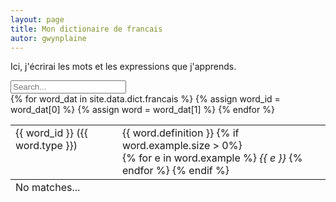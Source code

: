 ```yaml
---
layout: page
title: Mon dictionaire de francais
autor: gwynplaine
---
```


Ici, j'écrirai les mots et les expressions que j'apprends.

<div>
<input id="search-bar" type="text" placeholder="Search...">
</div>

<div id="dict-table-wrapper">
    <table id="dict-table">
        <tbody>
            {% for word_dat in site.data.dict.francais %}
            {% assign word_id = word_dat[0] %}
            {% assign word    = word_dat[1] %}
            <tr id="{{ word_id }}">
                <td style="vertical-align: top">{{ word_id }} ({{ word.type }})</td>
                <td>
                    {{ word.definition }}
                    {% if word.example.size > 0%}
                    <br>
                    {% for e in word.example %}
                    <em>{{ e }}</em>
                    {% endfor %}
                    {% endif %}
                </td>
            </tr>
            {% endfor %}
        </tbody>
        <tfoot>
        <tr>
            <td>No matches...</td>
        </tr>
        </tfoot>
    </table>
</div>
